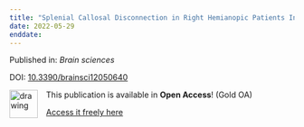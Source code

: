 ```yaml
---
title: "Splenial Callosal Disconnection in Right Hemianopic Patients Induces Right Visual-Spatial Neglect."
date: 2022-05-29
enddate:
---
```


Published in: *Brain sciences*

DOI: [10.3390/brainsci12050640](https://doi.org/10.3390/brainsci12050640)

<img src="https://upload.wikimedia.org/wikipedia/commons/thumb/7/77/Open_Access_logo_PLoS_transparent.svg/800px-Open_Access_logo_PLoS_transparent.svg.png" alt="drawing" width="50" align="left"/> &nbsp;&nbsp;&nbsp;This publication is available in **Open Access**! (Gold OA)

&nbsp;&nbsp;&nbsp;[Access it freely here](https://www.mdpi.com/2076-3425/12/5/640/pdf?version=1652424560
)

